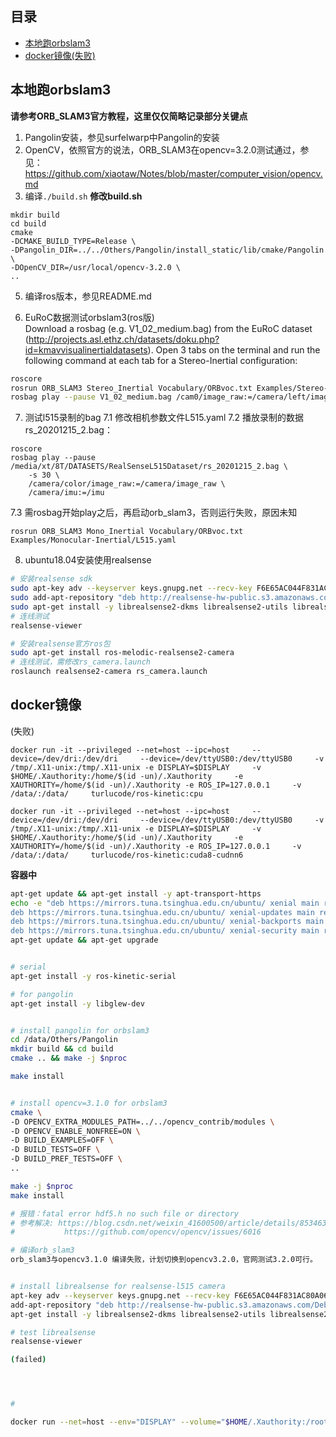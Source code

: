 ## 目录
* [本地跑orbslam3](#本地跑orbslam3)
* [docker镜像(失败)](#docker镜像)

## 本地跑orbslam3
**请参考ORB_SLAM3官方教程，这里仅仅简略记录部分关键点** 
1. Pangolin安装，参见surfelwarp中Pangolin的安装  
2. OpenCV，依照官方的说法，ORB_SLAM3在opencv=3.2.0测试通过，参见：  
https://github.com/xiaotaw/Notes/blob/master/computer_vision/opencv.md  
3. 编译`./build.sh`
**修改build.sh**  
```vim
mkdir build
cd build
cmake
-DCMAKE_BUILD_TYPE=Release \
-DPangolin_DIR=../../Others/Pangolin/install_static/lib/cmake/Pangolin \
-DOpenCV_DIR=/usr/local/opencv-3.2.0 \
..
```

5. 编译ros版本，参见README.md

6. EuRoC数据测试orbslam3(ros版)   
Download a rosbag (e.g. V1_02_medium.bag) from the EuRoC dataset (http://projects.asl.ethz.ch/datasets/doku.php?id=kmavvisualinertialdatasets). Open 3 tabs on the terminal and run the following command at each tab for a Stereo-Inertial configuration:
```bash
roscore
rosrun ORB_SLAM3 Stereo_Inertial Vocabulary/ORBvoc.txt Examples/Stereo-Inertial/EuRoC.yaml true
rosbag play --pause V1_02_medium.bag /cam0/image_raw:=/camera/left/image_raw /cam1/image_raw:=/camera/right/image_raw /imu0:=/imu
```

7. 测试l515录制的bag
7.1 修改相机参数文件L515.yaml
7.2 播放录制的数据rs_20201215_2.bag：
```
roscore
rosbag play --pause /media/xt/8T/DATASETS/RealSenseL515Dataset/rs_20201215_2.bag \
    -s 30 \
    /camera/color/image_raw:=/camera/image_raw \
    /camera/imu:=/imu 
```
7.3 需rosbag开始play之后，再启动orb_slam3，否则运行失败，原因未知
```
rosrun ORB_SLAM3 Mono_Inertial Vocabulary/ORBvoc.txt Examples/Monocular-Inertial/L515.yaml 
```

8. ubuntu18.04安装使用realsense
```bash
# 安装realsense sdk
sudo apt-key adv --keyserver keys.gnupg.net --recv-key F6E65AC044F831AC80A06380C8B3A55A6F3EFCDE || sudo apt-key adv --keyserver hkp://keyserver.ubuntu.com:80 --recv-key F6E65AC044F831AC80A06380C8B3A55A6F3EFCDE
sudo add-apt-repository "deb http://realsense-hw-public.s3.amazonaws.com/Debian/apt-repo bionic main" -u
sudo apt-get install -y librealsense2-dkms librealsense2-utils librealsense2-dev
# 连线测试
realsense-viewer

# 安装realsense官方ros包
sudo apt-get install ros-melodic-realsense2-camera
# 连线测试，需修改rs_camera.launch
roslaunch realsense2-camera rs_camera.launch
```





## docker镜像
(失败)

```
docker run -it --privileged --net=host --ipc=host     --device=/dev/dri:/dev/dri     --device=/dev/ttyUSB0:/dev/ttyUSB0     -v /tmp/.X11-unix:/tmp/.X11-unix -e DISPLAY=$DISPLAY     -v $HOME/.Xauthority:/home/$(id -un)/.Xauthority     -e XAUTHORITY=/home/$(id -un)/.Xauthority -e ROS_IP=127.0.0.1     -v /data/:/data/     turlucode/ros-kinetic:cpu

docker run -it --privileged --net=host --ipc=host     --device=/dev/dri:/dev/dri     --device=/dev/ttyUSB0:/dev/ttyUSB0     -v /tmp/.X11-unix:/tmp/.X11-unix -e DISPLAY=$DISPLAY     -v $HOME/.Xauthority:/home/$(id -un)/.Xauthority     -e XAUTHORITY=/home/$(id -un)/.Xauthority -e ROS_IP=127.0.0.1     -v /data/:/data/     turlucode/ros-kinetic:cuda8-cudnn6
```

**容器中**
```bash
apt-get update && apt-get install -y apt-transport-https
echo -e "deb https://mirrors.tuna.tsinghua.edu.cn/ubuntu/ xenial main restricted universe multiverse \n\
deb https://mirrors.tuna.tsinghua.edu.cn/ubuntu/ xenial-updates main restricted universe multiverse \n\
deb https://mirrors.tuna.tsinghua.edu.cn/ubuntu/ xenial-backports main restricted universe multiverse \n\
deb https://mirrors.tuna.tsinghua.edu.cn/ubuntu/ xenial-security main restricted universe multiverse" > /etc/apt/sources.list
apt-get update && apt-get upgrade


# serial
apt-get install -y ros-kinetic-serial

# for pangolin
apt-get install -y libglew-dev


# install pangolin for orbslam3
cd /data/Others/Pangolin
mkdir build && cd build
cmake .. && make -j $nproc

make install


# install opencv=3.1.0 for orbslam3
cmake \
-D OPENCV_EXTRA_MODULES_PATH=../../opencv_contrib/modules \
-D OPENCV_ENABLE_NONFREE=ON \
-D BUILD_EXAMPLES=OFF \
-D BUILD_TESTS=OFF \
-D BUILD_PREF_TESTS=OFF \
..

make -j $nproc 
make install 

# 报错：fatal error hdf5.h no such file or directory
# 参考解决: https://blog.csdn.net/weixin_41600500/article/details/85346327
#           https://github.com/opencv/opencv/issues/6016

# 编译orb_slam3
orb_slam3与opencv3.1.0 编译失败，计划切换到opencv3.2.0，官网测试3.2.0可行。


# install librealsense for realsense-l515 camera
apt-key adv --keyserver keys.gnupg.net --recv-key F6E65AC044F831AC80A06380C8B3A55A6F3EFCDE || sudo apt-key adv --keyserver hkp://keyserver.ubuntu.com:80 --recv-key F6E65AC044F831AC80A06380C8B3A55A6F3EFCDE
add-apt-repository "deb http://realsense-hw-public.s3.amazonaws.com/Debian/apt-repo xenial main" -u
apt-get install -y librealsense2-dkms librealsense2-utils librealsense2-dev

# test librealsense
realsense-viewer

(failed)





```





```bash
# 

docker run --net=host --env="DISPLAY" --volume="$HOME/.Xauthority:/root/.Xauthority:rw" --privileged -v /dev:/dev -v /tmp/.X11-unix:/tmp/.X11-unix -it intelpengo/
```
















